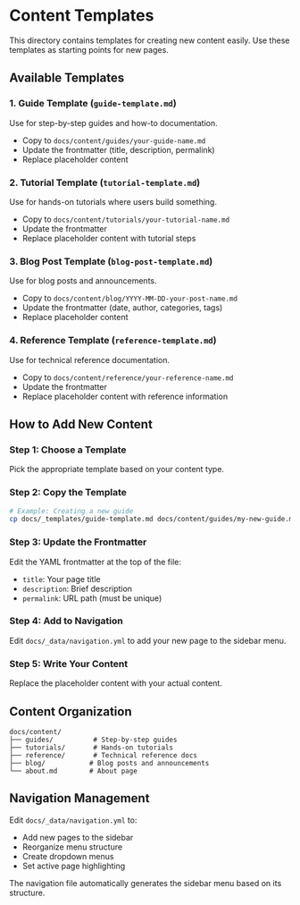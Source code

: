 # Content Templates

This directory contains templates for creating new content easily. Use these templates as starting points for new pages.

## Available Templates

### 1. Guide Template (`guide-template.md`)
Use for step-by-step guides and how-to documentation.
- Copy to `docs/content/guides/your-guide-name.md`
- Update the frontmatter (title, description, permalink)
- Replace placeholder content

### 2. Tutorial Template (`tutorial-template.md`)
Use for hands-on tutorials where users build something.
- Copy to `docs/content/tutorials/your-tutorial-name.md`
- Update the frontmatter
- Replace placeholder content with tutorial steps

### 3. Blog Post Template (`blog-post-template.md`)
Use for blog posts and announcements.
- Copy to `docs/content/blog/YYYY-MM-DD-your-post-name.md`
- Update the frontmatter (date, author, categories, tags)
- Replace placeholder content

### 4. Reference Template (`reference-template.md`)
Use for technical reference documentation.
- Copy to `docs/content/reference/your-reference-name.md`
- Update the frontmatter
- Replace placeholder content with reference information

## How to Add New Content

### Step 1: Choose a Template
Pick the appropriate template based on your content type.

### Step 2: Copy the Template
```bash
# Example: Creating a new guide
cp docs/_templates/guide-template.md docs/content/guides/my-new-guide.md
```

### Step 3: Update the Frontmatter
Edit the YAML frontmatter at the top of the file:
- `title`: Your page title
- `description`: Brief description
- `permalink`: URL path (must be unique)

### Step 4: Add to Navigation
Edit `docs/_data/navigation.yml` to add your new page to the sidebar menu.

### Step 5: Write Your Content
Replace the placeholder content with your actual content.

## Content Organization

```
docs/content/
├── guides/          # Step-by-step guides
├── tutorials/       # Hands-on tutorials
├── reference/       # Technical reference docs
├── blog/           # Blog posts and announcements
└── about.md        # About page
```

## Navigation Management

Edit `docs/_data/navigation.yml` to:
- Add new pages to the sidebar
- Reorganize menu structure
- Create dropdown menus
- Set active page highlighting

The navigation file automatically generates the sidebar menu based on its structure.
